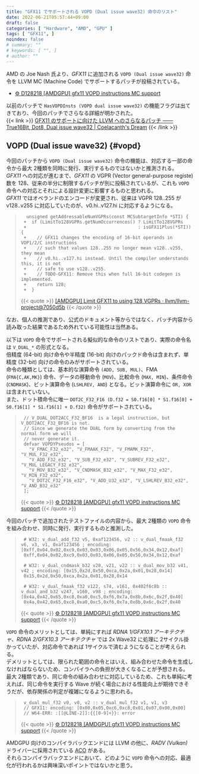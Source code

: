 ```yaml
---
title: "GFX11 でサポートされる VOPD (Dual issue wave32) 命令のリスト"
date: 2022-06-21T05:57:44+09:00
draft: false
categories: [ "Hardware", "AMD", "GPU" ]
tags: [ "GFX11", ]
noindex: false
# summary: ""
# keywords: [ "", ]
# author: ""
---
```


AMD の Joe Nash 氏より、*GFX11* に追加される `VOPD (Dual issue wave32)` 命令を LLVM MC (Machine Code) でサポートするパッチが投稿されている。  

 * [⚙ D128218 [AMDGPU] gfx11 VOPD instructions MC support](https://reviews.llvm.org/D128218)

以前のパッチで `HasVOPDInsts (VOPD dual issue wave32)` の機能フラグは出てきており、今回のパッチでさらなる詳細が明かされた。  
{{< link >}} [GFX11 のサポートに向けた LLVM へのさらなるパッチ ―― True16Bit, Dot8, Dual issue wave32 | Coelacanth's Dream](/posts/2022/05/10/llvm-gfx11-dual-issue/#vopd) {{< /link >}}


## VOPD (Dual issue wave32) {#vopd}

今回のパッチから `VOPD (Dual issue wave32)` 命令の機能は、対応する一部の命令から最大 2種類を同時に発行、実行するものではないかと推測される。  
*GFX11* への対応が進むまで、*GFX11* の VGPR (Vector general-purpose registe) 数を 128、従来の半分に制限するパッチが別に投稿されているが、これも `VOPD` 命令への対応とそれによる設計変更に影響するものと思われる。  
*GFX11* ではオペランドのエンコードが変更され、従来は VGPR 128..255 が v128..v255 に対応していたのが、v0.hi..v127.hi に対応するようになる。  

 > 		 unsigned getAddressableNumVGPRs(const MCSubtargetInfo *STI) {
 > 		+  if (LimitTo128VGPRs.getNumOccurrences() ? LimitTo128VGPRs
 > 		+                                          : isGFX11Plus(*STI)) {
 > 		+    // GFX11 changes the encoding of 16-bit operands in VOP1/2/C instructions
 > 		+    // such that values 128..255 no longer mean v128..v255, they mean
 > 		+    // v0.hi..v127.hi instead. Until the compiler understands this, it is not
 > 		+    // safe to use v128..v255.
 > 		+    // TODO-GFX11: Remove this when full 16-bit codegen is implemented.
 > 		+    return 128;
 > 		+  }
 >
 > {{< quote >}} [[AMDGPU] Limit GFX11 to using 128 VGPRs · llvm/llvm-project@7050d5b](https://github.com/llvm/llvm-project/commit/7050d5b98c0952b24b61f88653de86443cbabd7c) {{< /quote >}}

なお、個人の推測であり、公式のドキュメント等からではなく、パッチ内容から読み取った結果であるため外れている可能性は当然ある。  

以下は `VOPD` 命令でサポートされる擬似的な命令のリストであり、実際の命令名は `V_DUAL_*` の形式となる。  
倍精度 (64-bit) 向け命令や半精度 (16-bit) 向けのパックド命令は含まれず、単精度 (32-bit) 向けの命令のみがサポートされている。  
命令の種類としては、基本的な演算命令 `(ADD, SUB, MUL)`、FMA (`FMA{C,AK,MK}`) 命令、データの移動命令 (`MOV`)、比較命令 (`MAX, MIN`)、条件命令 (`CNDMASK`)、ビット演算命令 (`LSHLREV, AND`) となる。ビット演算命令に `OR, XOR` は含まれていない。  
また、ドット積命令に唯一 `DOT2C_F32_F16 (D.f32 = S0.f16[0] * S1.f16[0] + S0.f16[1] * S1.f16[1] + D.f32)` 命令がサポートされている。  

 > 		// V_DUAL_DOT2ACC_F32_BF16  is a legal instruction, but V_DOT2ACC_F32_BF16 is not.
 > 		// Since we generate the DUAL form by converting from the normal form we will
 > 		// never generate it.
 > 		defvar VOPDYPseudos = [
 > 		  "V_FMAC_F32_e32", "V_FMAAK_F32", "V_FMAMK_F32", "V_MUL_F32_e32",
 > 		  "V_ADD_F32_e32", "V_SUB_F32_e32", "V_SUBREV_F32_e32", "V_MUL_LEGACY_F32_e32",
 > 		  "V_MOV_B32_e32", "V_CNDMASK_B32_e32", "V_MAX_F32_e32", "V_MIN_F32_e32",
 > 		  "V_DOT2C_F32_F16_e32", "V_ADD_U32_e32", "V_LSHLREV_B32_e32", "V_AND_B32_e32"
 > 		];
 >
 > {{< quote >}} [⚙ D128218 [AMDGPU] gfx11 VOPD instructions MC support](https://reviews.llvm.org/D128218) {{< /quote >}}

今回のパッチで追加されたテストファイルの内容から、最大 2種類の `VOPD` 命令を組み合わせ、同時に発行、実行するものと推測した。  

 > 		# W32: v_dual_add_f32 v5, 0xaf123456, v2 :: v_dual_fmaak_f32 v6, v3, v1, 0xaf123456 ; encoding: [0xff,0x04,0x02,0xc9,0x03,0x03,0x06,0x05,0x56,0x34,0x12,0xaf]
 > 		0xff,0x04,0x02,0xc9,0x03,0x03,0x06,0x05,0x56,0x34,0x12,0xaf
 > 		
 > 		# W32: v_dual_cndmask_b32 v20, v21, v22 :: v_dual_mov_b32 v41, v42 ; encoding: [0x15,0x2d,0x50,0xca,0x2a,0x01,0x28,0x14]
 > 		0x15,0x2d,0x50,0xca,0x2a,0x01,0x28,0x14
 > 		
 > 		# W32: v_dual_fmaak_f32 v122, s74, v161, 0x402f6c8b :: v_dual_and_b32 v247, v160, v98 ; encoding: [0x4a,0x42,0x65,0xc8,0xa0,0xc5,0xf6,0x7a,0x8b,0x6c,0x2f,0x40]
 > 		0x4a,0x42,0x65,0xc8,0xa0,0xc5,0xf6,0x7a,0x8b,0x6c,0x2f,0x40
 >
 > {{< quote >}} [⚙ D128218 [AMDGPU] gfx11 VOPD instructions MC support](https://reviews.llvm.org/D128218) {{< /quote >}}

`VOPD` 命令のメリットとしては、単純にすれば *RDNA 1/GFX10.1 アーキテクチャ*、*RDNA 2/GFX10.3 アーキテクチャ* では 2x Wave32 に処理に 2サイクル掛かっていたが、対応命令であれば 1サイクルで済むようになることが考えられる。  
デメリットとしては、限られた範囲の命令とはいえ、組み合わせた命令を生成しなければならないため、コンパイラへの負担が大きくなることが予想される。  
最大 2種類であり、同じ命令の組み合わせに対応しているため、これも単純に考えれば、同じ命令を実行する Wave が続く場合における性能向上が期待できそうだが、依存関係の判定が複雑になるように思われる。  

 > 		v_dual_mul_f32 v0, v0, v2 :: v_dual_mul_f32 v1, v1, v3
 > 		// GFX11: encoding: [0x00,0x05,0xc6,0xc8,0x01,0x07,0x00,0x00]
 > 		// W64-ERR: :[[@LINE-2]]:{{[0-9]+}}: error
 >
 > {{< quote >}} [⚙ D128218 [AMDGPU] gfx11 VOPD instructions MC support](https://reviews.llvm.org/D128218) {{< /quote >}}

AMDGPU 向けのコンパイラバックエンドには LLVM の他に、*RADV (Vulkan)* ドライバーに採用されている [ACO](/tags/aco) がある。  
それらコンパイラバックエンドにおいて、どのように `VOPD` 命令への対応、最適化が行われるかは興味深いポイントではないかと思う。  

